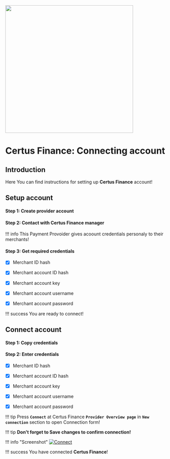 <img src="https://static.openfintech.io/payment_providers/certusfinance/logo.png?w=400" width="400px">

# Certus Finance: Connecting account

## Introduction

Here You can find  instructions for setting up **Certus Finance** account!

## Setup account

#### Step 1: Create provider account

#### Step 2: Contact with Certus Finance manager

!!! info
    This Payment Provoider gives acoount credentials personaly to their merchants!

#### Step 3: Get required credentials

- [x] Merchant ID hash

- [x] Merchant account ID hash

- [x] Merchant account key

- [x] Merchant account username

- [x] Merchant account password

!!! success
    You are ready to connect!
    
## Connect account

#### Step 1: Copy credentials

#### Step 2: Enter credentials
- [x] Merchant ID hash

- [x] Merchant account ID hash

- [x] Merchant account key

- [x] Merchant account username

- [x] Merchant account password

!!! tip
    Press **```Connect```** at Certus Finance **```Provider Overview page```** in **```New connection```** section to open Connection form!

!!! tip
    **Don't forget to Save changes to confirm connection!**

!!! info "Screenshot"
    [![Connect](images/certusfinance-step_connect.png)](images/certusfinance-step_connect.png)

!!! success
    You have connected **Certus Finance**!